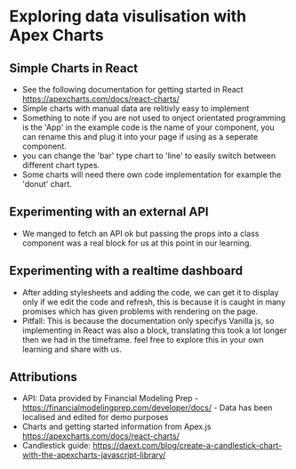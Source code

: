 # Exploring data visulisation with Apex Charts

## Simple Charts in React

- See the following documentation for getting started in React https://apexcharts.com/docs/react-charts/
- Simple charts with manual data are relitivly easy to implement
- Something to note if you are not used to onject orientated programming is the 'App' in the example code is the name of your component, you can rename this and plug it into your page if using as a seperate component.
- you can change the 'bar' type chart to 'line' to easily switch between different chart types.
- Some charts will need there own code implementation for example the 'donut' chart.

## Experimenting with an external API

- We manged to fetch an API ok but passing the props into a class component was a real block for us at this point in our learning.

## Experimenting with a realtime dashboard

- After adding stylesheets and adding the code, we can get it to display only if we edit the code and refresh, this is because it is caught in many promises which has given problems with rendering on the page.
- Pitfall: This is because the documentation only specifys Vanilla js, so implementing in React was also a block, translating this took a lot longer then we had in the timeframe. feel free to explore this in your own learning and share with us.

## Attributions

- API: Data provided by Financial Modeling Prep - https://financialmodelingprep.com/developer/docs/ - Data has been localised and edited for demo purposes
- Charts and getting started information from Apex.js https://apexcharts.com/docs/react-charts/
- Candlestick guide: https://daext.com/blog/create-a-candlestick-chart-with-the-apexcharts-javascript-library/
